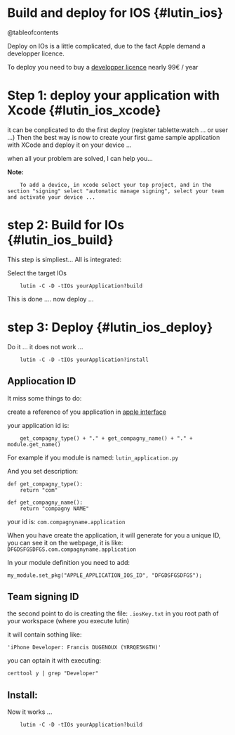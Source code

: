 Build and deploy for IOS                               {#lutin_ios}
========================

@tableofcontents

Deploy on IOs is a little complicated, due to the fact Apple demand a developper licence.

To deploy you need to buy a [developper licence](https://developer.apple.com/account) nearly 99€ / year

Step 1: deploy your application with Xcode             {#lutin_ios_xcode}
==========================================

it can be conplicated to do the first deploy (register tablette:watch ... or user ...) 
Then the best way is now to create your first game sample application with XCode and deploy it on your device ...


when all your problem are solved, I can help you...

**Note:**

```
	To add a device, in xcode select your top project, and in the section "signing" select "automatic manage signing", select your team and activate your device ...
```


step 2: Build for IOs                                  {#lutin_ios_build}
=====================

This step is simpliest... All is integrated:

Select the target IOs

```{.sh}
	lutin -C -D -tIOs yourApplication?build
```

This is done .... now deploy ...



step 3: Deploy                                  {#lutin_ios_deploy}
==============

Do it ... it does not work ...

```{.sh}
	lutin -C -D -tIOs yourApplication?install
```

Appliocation ID
---------------

It miss some things to do:

create a reference of you application in [apple interface](https://developer.apple.com/account/ios/identifier/bundle/create)


your application id is: 

```{.py}
	get_compagny_type() + "." + get_compagny_name() + "." + module.get_name()
```

For example if you module is named: ```lutin_application.py```

And you set description:

```{.py}
def get_compagny_type():
	return "com"

def get_compagny_name():
	return "compagny NAME"

```

your id is: ```com.compagnyname.application```


When you have create the application, it will generate for you a unique ID, you can see it on the webpage, it is like: ```DFGDSFGSDFGS.com.compagnyname.application```

In your module definition you need to add:
```{.py}
my_module.set_pkg("APPLE_APPLICATION_IOS_ID", "DFGDSFGSDFGS");
```

Team signing ID
---------------

the second point to do is creating the file: ```.iosKey.txt``` in you root path of your workspace (where you execute lutin)

it will contain sothing like: 
```
'iPhone Developer: Francis DUGENOUX (YRRQE5KGTH)'

```

you can optain it with executing:
```{.sh}
certtool y | grep "Developer"
```



Install:
--------

Now it works ...

```{.sh}
	lutin -C -D -tIOs yourApplication?build
```
